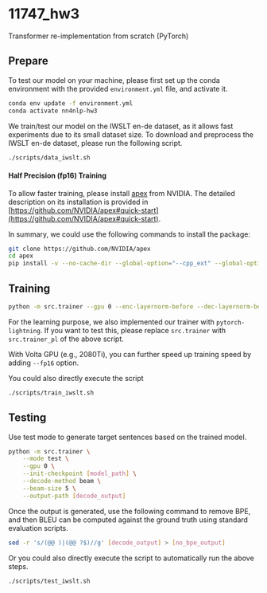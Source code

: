 # 11747_hw3
Transformer re-implementation from scratch (PyTorch)


## Prepare
To test our model on your machine, please first set up the conda environment with the provided `environment.yml` file, and activate it.

```bash
conda env update -f environment.yml
conda activate nn4nlp-hw3
```

We train/test our model on the IWSLT en-de dataset, as it allows fast experiments due to its small dataset size.
To download and preprocess the IWSLT en-de dataset, please run the following script.

```bash
./scripts/data_iwslt.sh
```

#### Half Precision (fp16) Training
To allow faster training, please install [apex](https://github.com/NVIDIA/apex) from NVIDIA.
The detailed description on its installation is provided in [https://github.com/NVIDIA/apex#quick-start](https://github.com/NVIDIA/apex#quick-start).

In summary, we could use the following commands to install the package:

```bash
git clone https://github.com/NVIDIA/apex
cd apex
pip install -v --no-cache-dir --global-option="--cpp_ext" --global-option="--cuda_ext" ./
```

## Training
```bash
python -m src.trainer --gpu 0 --enc-layernorm-before --dec-layernorm-before --label-smoothing 0.1
```

For the learning purpose, we also implemented our trainer with `pytorch-lightning`.
If you want to test this, please replace `src.trainer` with `src.trainer_pl` of the above script. 

With Volta GPU (e.g., 2080Ti), you can further speed up training speed by adding `--fp16` option.

You could also directly execute the script
```bash
./scripts/train_iwslt.sh
```

## Testing

Use test mode to generate target sentences based on the trained model.
```bash
python -m src.trainer \
    --mode test \
    --gpu 0 \
    --init-checkpoint [model_path] \
    --decode-method beam \
    --beam-size 5 \
    --output-path [decode_output]
```

Once the output is generated, use the following command to remove BPE, and then BLEU can be computed against the ground truth using standard evaluation scripts.

```bash
sed -r 's/(@@ )|(@@ ?$)//g' [decode_output] > [no_bpe_output]
```


Or you could also directly execute the script to automatically run the above steps.
```bash
./scripts/test_iwslt.sh
```
